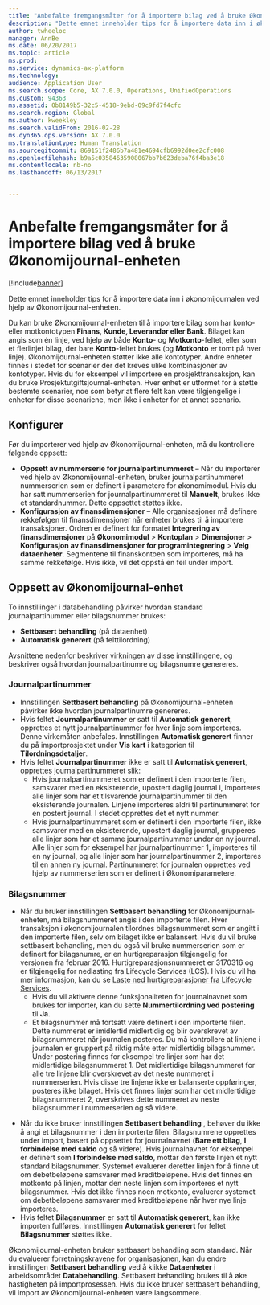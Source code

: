 ```yaml
---
title: "Anbefalte fremgangsmåter for å importere bilag ved å bruke Økonomijournal-enheten"
description: "Dette emnet inneholder tips for å importere data inn i økonomijournalen ved hjelp av Økonomijournal-enheten."
author: twheeloc
manager: AnnBe
ms.date: 06/20/2017
ms.topic: article
ms.prod: 
ms.service: dynamics-ax-platform
ms.technology: 
audience: Application User
ms.search.scope: Core, AX 7.0.0, Operations, UnifiedOperations
ms.custom: 94363
ms.assetid: 0b8149b5-32c5-4518-9ebd-09c9fd7f4cfc
ms.search.region: Global
ms.author: kweekley
ms.search.validFrom: 2016-02-28
ms.dyn365.ops.version: AX 7.0.0
ms.translationtype: Human Translation
ms.sourcegitcommit: 869151f2486b7a481e4694cfb6992d0ee2cfc008
ms.openlocfilehash: b9a5c03584635908067bb7b623deba76f4ba3e18
ms.contentlocale: nb-no
ms.lasthandoff: 06/13/2017


---
```


# Anbefalte fremgangsmåter for å importere bilag ved å bruke Økonomijournal-enheten
<a id="best-practices-for-importing-vouchers-using-the-general-journal-entity" class="xliff"></a>

[!include[banner](../includes/banner.md)]


Dette emnet inneholder tips for å importere data inn i økonomijournalen ved hjelp av Økonomijournal-enheten.  

Du kan bruke Økonomijournal-enheten til å importere bilag som har konto- eller motkontotypen **Finans, Kunde, Leverandør eller Bank**. Bilaget kan angis som én linje, ved hjelp av både **Konto**- og **Motkonto**-feltet, eller som et flerlinjet bilag, der bare **Konto**-feltet brukes (og **Motkonto** er tomt på hver linje). Økonomijournal-enheten støtter ikke alle kontotyper. Andre enheter finnes i stedet for scenarier der det kreves ulike kombinasjoner av kontotyper. Hvis du for eksempel vil importere en prosjekttransaksjon, kan du bruke Prosjektutgiftsjournal-enheten. Hver enhet er utformet for å støtte bestemte scenarier, noe som betyr at flere felt kan være tilgjengelige i enheter for disse scenariene, men ikke i enheter for et annet scenario.

## Konfigurer
<a id="setup" class="xliff"></a>
Før du importerer ved hjelp av Økonomijournal-enheten, må du kontrollere følgende oppsett:

-   **Oppsett av nummerserie for journalpartinummeret** – Når du importerer ved hjelp av Økonomijournal-enheten, bruker journalpartinummeret nummerserien som er definert i parametere for økonomimodul. Hvis du har satt nummerserien for journalpartinummeret til **Manuelt**, brukes ikke et standardnummer. Dette oppsettet støttes ikke.
-   **Konfigurasjon av finansdimensjoner** – Alle organisasjoner må definere rekkefølgen til finansdimensjoner når enheter brukes til å importere transaksjoner. Ordren er definert for formatet **Integrering av finansdimensjoner** på **Økonomimodul** &gt; **Kontoplan** &gt; **Dimensjoner** &gt; **Konfigurasjon av finansdimensjoner for programintegrering** &gt; **Velg dataenheter**. Segmentene til finanskontoen som importeres, må ha samme rekkefølge. Hvis ikke, vil det oppstå en feil under import.

## Oppsett av Økonomijournal-enhet
<a id="general-journal-entity-setup" class="xliff"></a>
To innstillinger i databehandling påvirker hvordan standard journalpartinummer eller bilagsnummer brukes:

-   **Settbasert behandling** (på dataenhet)
-   **Automatisk generert** (på felttilordning)

Avsnittene nedenfor beskriver virkningen av disse innstillingene, og beskriver også hvordan journalpartinumre og bilagsnumre genereres.

### Journalpartinummer
<a id="journal-batch-number" class="xliff"></a>

-   Innstillingen **Settbasert behandling** på Økonomijournal-enheten påvirker ikke hvordan journalpartinumre genereres.
-   Hvis feltet **Journalpartinummer** er satt til **Automatisk generert**, opprettes et nytt journalpartinummer for hver linje som importeres. Denne virkemåten anbefales. Innstillingen **Automatisk generert** finner du på importprosjektet under **Vis kart** i kategorien til **Tilordningsdetaljer**.
-   Hvis feltet **Journalpartinummer** ikke er satt til **Automatisk generert**, opprettes journalpartinummeret slik:
    -   Hvis journalpartinummeret som er definert i den importerte filen, samsvarer med en eksisterende, upostert daglig journal i, importeres alle linjer som har et tilsvarende journalpartinummer til den eksisterende journalen. Linjene importeres aldri til partinummeret for en postert journal. I stedet opprettes det et nytt nummer.
    -   Hvis journalpartinummeret som er definert i den importerte filen, ikke samsvarer med en eksisterende, upostert daglig journal, grupperes alle linjer som har et samme journalpartinummer under en ny journal. Alle linjer som for eksempel har journalpartinummer 1, importeres til en ny journal, og alle linjer som har journalpartinummer 2, importeres til en annen ny journal. Partinummeret for journalen opprettes ved hjelp av nummerserien som er definert i Økonomiparametere.

### Bilagsnummer
<a id="voucher-number" class="xliff"></a>

-   Når du bruker innstillingen **Settbasert behandling** for Økonomijournal-enheten, må bilagsnummeret angis i den importerte filen. Hver transaksjon i økonomijournalen tilordnes bilagsnummeret som er angitt i den importerte filen, selv om bilaget ikke er balansert. Hvis du vil bruke settbasert behandling, men du også vil bruke nummerserien som er definert for bilagsnumre, er en hurtigreparasjon tilgjengelig for versjonen fra februar 2016. Hurtigreparasjonsnummeret er 3170316 og er tilgjengelig for nedlasting fra Lifecycle Services (LCS). Hvis du vil ha mer informasjon, kan du se [Laste ned hurtigreparasjoner fra Lifecycle Services](..\migration-upgrade\download-hotfix-lcs.md).
    -   Hvis du vil aktivere denne funksjonaliteten for journalnavnet som brukes for importer, kan du sette **Nummertilordning ved postering** til **Ja**.
    -   Et bilagsnummer må fortsatt være definert i den importerte filen. Dette nummeret er imidlertid midlertidig og blir overskrevet av bilagsnummeret når journalen posteres. Du må kontrollere at linjene i journalen er gruppert på riktig måte etter midlertidig bilagsnummer. Under postering finnes for eksempel tre linjer som har det midlertidige bilagsnummeret 1. Det midlertidige bilagsnummeret for alle tre linjene blir overskrevet av det neste nummeret i nummerserien. Hvis disse tre linjene ikke er balanserte oppføringer, posteres ikke bilaget. Hvis det finnes linjer som har det midlertidige bilagsnummeret 2, overskrives dette nummeret av neste bilagsnummer i nummerserien og så videre.

<!-- -->

-   Når du ikke bruker innstillingen **Settbasert behandling** , behøver du ikke å angi et bilagsnummer i den importerte filen. Bilagsnumrene opprettes under import, basert på oppsettet for journalnavnet (**Bare ett bilag**, **I forbindelse med saldo** og så videre). Hvis journalnavnet for eksempel er definert som **I forbindelse med saldo**, mottar den første linjen et nytt standard bilagsnummer. Systemet evaluerer deretter linjen for å finne ut om debetbeløpene samsvarer med kreditbeløpene. Hvis det finnes en motkonto på linjen, mottar den neste linjen som importeres et nytt bilagsnummer. Hvis det ikke finnes noen motkonto, evaluerer systemet om debetbeløpene samsvarer med kreditbeløpene når hver nye linje importeres.
-   Hvis feltet **Bilagsnummer** er satt til **Automatisk generert**, kan ikke importen fullføres. Innstillingen **Automatisk generert** for feltet **Bilagsnummer** støttes ikke.

Økonomijournal-enheten bruker settbasert behandling som standard. Når du evaluerer forretningskravene for organisasjonen, kan du endre innstillingen **Settbasert behandling** ved å klikke **Dataenheter** i arbeidsområdet **Databehandling**. Settbasert behandling brukes til å øke hastigheten på importprosessen. Hvis du ikke bruker settbasert behandling, vil import av Økonomijournal-enheten være langsommere.




